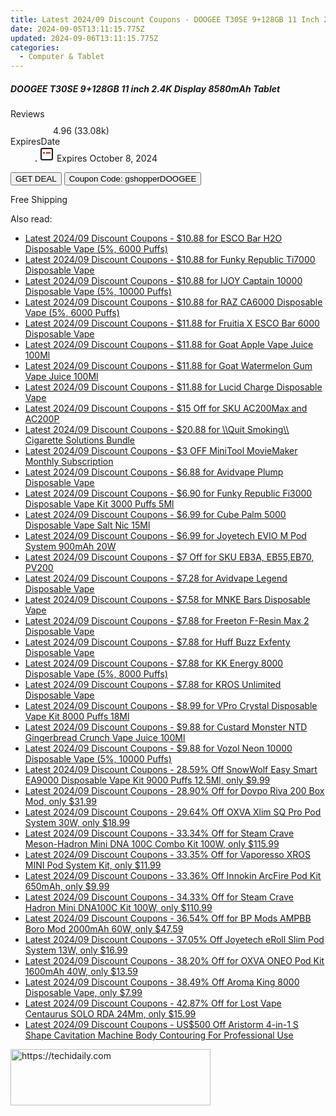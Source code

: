 ```yaml
---
title: Latest 2024/09 Discount Coupons - DOOGEE T30SE 9+128GB 11 Inch 2.4K Display 8580mAh Tablet
date: 2024-09-05T13:11:15.775Z
updated: 2024-09-06T13:11:15.775Z
categories:
  - Computer & Tablet
---
```



<div class="max-w-4xl mx-auto grid grid-cols-1 lg:max-w-5xl lg:gap-x-20 lg:grid-cols-2">
  <div class="relative p-3 col-start-1 row-start-1 flex flex-col-reverse rounded-lg bg-gradient-to-t from-black/75 via-black/0 sm:bg-none sm:row-start-2 sm:p-0 lg:row-start-1">
    <h5 class="mt-1 text-lg font-semibold text-white sm:text-slate-900 md:text-2xl dark:sm:text-white">DOOGEE T30SE 9+128GB 11 inch 2.4K Display 8580mAh Tablet</h5>
  </div>
  
  <div class="col-start-1 col-end-3 row-start-1 grid gap-4 sm:mb-6 sm:grid-cols-4 lg:col-start-2 lg:row-span-6 lg:row-end-6 lg:mb-0 lg:gap-6">
    
  </div>
  <dl class="row-start-2 mt-4 flex items-center text-xs font-medium sm:row-start-3 sm:mt-1 md:mt-2.5 lg:row-start-2">
    <dt class="sr-only">Reviews</dt>
    <dd class="flex items-center text-indigo-600 dark:text-indigo-400">
      <svg width="24" height="24" fill="none" aria-hidden="true" class="mr-1 stroke-current dark:stroke-indigo-500">
        <path d="m12 5 2 5h5l-4 4 2.103 5L12 16l-5.103 3L9 14l-4-4h5l2-5Z" stroke-width="2" stroke-linecap="round" stroke-linejoin="round" />
      </svg>
      <span>4.96 <span class="font-normal text-slate-400">(33.08k)</span></span>
    </dd>
    <dt class="sr-only">ExpiresDate</dt>
    <dd class="flex items-center">
      <svg width="2" height="2" aria-hidden="true" fill="currentColor" class="mx-3 text-slate-300">
        <circle cx="1" cy="1" r="1" />
      </svg>
      <svg width="24" height="24" viewBox="0 0 24 24" fill="none" stroke="currentColor" stroke-width="2">
        <rect x="3" y="3" width="18" height="18" rx="2" fill="#fff" />
        <path d="M6 10L18 10" stroke="red" stroke-width="2" fill="none" />
        <path d="M10 6L10 18" stroke="#fff" stroke-width="2" fill="none" />
      </svg>
      Expires October 8, 2024    </dd>
  </dl>
  <div class="col-start-1 row-start-3 mt-4 self-center sm:col-start-2 sm:row-span-2 sm:row-start-2 sm:mt-0 lg:col-start-1 lg:row-start-3 lg:row-end-4 lg:mt-6">
    <button type="button" onClick="javascript:window.open(decodeURIComponent('https%3A%2F%2Fwww.shareasale.com%2Fu.cfm%3Fd%3D1117951%26m%3D97331%26u%3D4338022'), '_blank');void(0);" class="rounded-lg bg-red-600 px-3 py-2 text-sm font-medium leading-6 text-white">GET DEAL</button>
    <button type="button" onClick="javascript:window.open(decodeURIComponent('https%3A%2F%2Fwww.shareasale.com%2Fu.cfm%3Fd%3D1117951%26m%3D97331%26u%3D4338022'), '_blank');void(0);" class="border-dashed border-2 border-indigo-600 bg-green-100 text-sm leading-6 font-medium py-2 px-3 rounded-lg">Coupon Code: gshopperDOOGEE</button>
  </div>
  <p class="col-start-1 mt-4 text-sm leading-6 sm:col-span-2 lg:col-span-1 lg:row-start-4 lg:mt-6 dark:text-slate-400">
    Free Shipping 
  </p>
</div>
<span class="atpl-alsoreadstyle">Also read:</span>
<div><ul>
<li><a href="https://coupons.techidaily.com/coupon-1081578-share-59344-sale/"><u>Latest 2024/09 Discount Coupons - $10.88 for ESCO Bar H2O Disposable Vape (5%, 6000 Puffs)</u></a></li>
<li><a href="https://coupons.techidaily.com/coupon-1083760-share-59344-sale/"><u>Latest 2024/09 Discount Coupons - $10.88 for Funky Republic Ti7000 Disposable Vape</u></a></li>
<li><a href="https://coupons.techidaily.com/coupon-1084491-share-59344-sale/"><u>Latest 2024/09 Discount Coupons - $10.88 for IJOY Captain 10000 Disposable Vape (5%, 10000 Puffs)</u></a></li>
<li><a href="https://coupons.techidaily.com/coupon-1083758-share-59344-sale/"><u>Latest 2024/09 Discount Coupons - $10.88 for RAZ CA6000 Disposable Vape (5%, 6000 Puffs)</u></a></li>
<li><a href="https://coupons.techidaily.com/coupon-1083528-share-59344-sale/"><u>Latest 2024/09 Discount Coupons - $11.88 for Fruitia X ESCO Bar 6000 Disposable Vape</u></a></li>
<li><a href="https://coupons.techidaily.com/coupon-1082237-share-59344-sale/"><u>Latest 2024/09 Discount Coupons - $11.88 for Goat Apple Vape Juice 100Ml</u></a></li>
<li><a href="https://coupons.techidaily.com/coupon-1082233-share-59344-sale/"><u>Latest 2024/09 Discount Coupons - $11.88 for Goat Watermelon Gum Vape Juice 100Ml</u></a></li>
<li><a href="https://coupons.techidaily.com/coupon-1083761-share-59344-sale/"><u>Latest 2024/09 Discount Coupons - $11.88 for Lucid Charge Disposable Vape</u></a></li>
<li><a href="https://coupons.techidaily.com/coupon-1046561-share-109567-sale/"><u>Latest 2024/09 Discount Coupons - $15 Off for SKU AC200Max and AC200P</u></a></li>
<li><a href="https://coupons.techidaily.com/coupon-1083762-share-59344-sale/"><u>Latest 2024/09 Discount Coupons - $20.88 for \\Quit Smoking\\ Cigarette Solutions Bundle</u></a></li>
<li><a href="https://coupons.techidaily.com/coupon-1005300-share-115521-sale/"><u>Latest 2024/09 Discount Coupons - $3 OFF MiniTool MovieMaker Monthly Subscription</u></a></li>
<li><a href="https://coupons.techidaily.com/coupon-1083526-share-59344-sale/"><u>Latest 2024/09 Discount Coupons - $6.88 for Avidvape Plump Disposable Vape</u></a></li>
<li><a href="https://coupons.techidaily.com/coupon-1046291-share-90958-sale/"><u>Latest 2024/09 Discount Coupons - $6.90 for Funky Republic Fi3000 Disposable Vape Kit 3000 Puffs 5Ml</u></a></li>
<li><a href="https://coupons.techidaily.com/coupon-1083258-share-90958-sale/"><u>Latest 2024/09 Discount Coupons - $6.99 for Cube Palm 5000 Disposable Vape Salt Nic 15Ml</u></a></li>
<li><a href="https://coupons.techidaily.com/coupon-1081711-share-90958-sale/"><u>Latest 2024/09 Discount Coupons - $6.99 for Joyetech EVIO M Pod System 900mAh 20W</u></a></li>
<li><a href="https://coupons.techidaily.com/coupon-1046560-share-109567-sale/"><u>Latest 2024/09 Discount Coupons - $7 Off for SKU EB3A, EB55,EB70, PV200</u></a></li>
<li><a href="https://coupons.techidaily.com/coupon-1083529-share-59344-sale/"><u>Latest 2024/09 Discount Coupons - $7.28 for Avidvape Legend Disposable Vape</u></a></li>
<li><a href="https://coupons.techidaily.com/coupon-1083527-share-59344-sale/"><u>Latest 2024/09 Discount Coupons - $7.58 for MNKE Bars Disposable Vape</u></a></li>
<li><a href="https://coupons.techidaily.com/coupon-1081572-share-59344-sale/"><u>Latest 2024/09 Discount Coupons - $7.88 for Freeton F-Resin Max 2 Disposable Vape</u></a></li>
<li><a href="https://coupons.techidaily.com/coupon-1083530-share-59344-sale/"><u>Latest 2024/09 Discount Coupons - $7.88 for Huff Buzz Exfenty Disposable Vape</u></a></li>
<li><a href="https://coupons.techidaily.com/coupon-1083766-share-59344-sale/"><u>Latest 2024/09 Discount Coupons - $7.88 for KK Energy 8000 Disposable Vape (5%, 8000 Puffs)</u></a></li>
<li><a href="https://coupons.techidaily.com/coupon-1083757-share-59344-sale/"><u>Latest 2024/09 Discount Coupons - $7.88 for KROS Unlimited Disposable Vape</u></a></li>
<li><a href="https://coupons.techidaily.com/coupon-1051305-share-90958-sale/"><u>Latest 2024/09 Discount Coupons - $8.99 for VPro Crystal Disposable Vape Kit 8000 Puffs 18Ml</u></a></li>
<li><a href="https://coupons.techidaily.com/coupon-1082231-share-59344-sale/"><u>Latest 2024/09 Discount Coupons - $9.88 for Custard Monster NTD Gingerbread Crunch Vape Juice 100Ml</u></a></li>
<li><a href="https://coupons.techidaily.com/coupon-1082226-share-59344-sale/"><u>Latest 2024/09 Discount Coupons - $9.88 for Vozol Neon 10000 Disposable Vape (5%, 10000 Puffs)</u></a></li>
<li><a href="https://coupons.techidaily.com/coupon-1056157-share-90958-sale/"><u>Latest 2024/09 Discount Coupons - 28.59% Off SnowWolf Easy Smart EA9000 Disposable Vape Kit 9000 Puffs 12.5Ml, only $9.99</u></a></li>
<li><a href="https://coupons.techidaily.com/coupon-854798-share-90958-sale/"><u>Latest 2024/09 Discount Coupons - 28.90% Off for Dovpo Riva 200 Box Mod, only $31.99</u></a></li>
<li><a href="https://coupons.techidaily.com/coupon-1064892-share-90958-sale/"><u>Latest 2024/09 Discount Coupons - 29.64% Off OXVA Xlim SQ Pro Pod System 30W, only $18.99</u></a></li>
<li><a href="https://coupons.techidaily.com/coupon-986499-share-90958-sale/"><u>Latest 2024/09 Discount Coupons - 33.34% Off for Steam Crave Meson-Hadron Mini DNA 100C Combo Kit 100W, only $115.99</u></a></li>
<li><a href="https://coupons.techidaily.com/coupon-823580-share-90958-sale/"><u>Latest 2024/09 Discount Coupons - 33.35% Off for Vaporesso XROS MINI Pod System Kit, only $11.99</u></a></li>
<li><a href="https://coupons.techidaily.com/coupon-1053374-share-90958-sale/"><u>Latest 2024/09 Discount Coupons - 33.36% Off Innokin ArcFire Pod Kit 650mAh, only $9.99</u></a></li>
<li><a href="https://coupons.techidaily.com/coupon-875518-share-90958-sale/"><u>Latest 2024/09 Discount Coupons - 34.33% Off for Steam Crave Hadron Mini DNA100C Kit 100W, only $110.99</u></a></li>
<li><a href="https://coupons.techidaily.com/coupon-1042015-share-90958-sale/"><u>Latest 2024/09 Discount Coupons - 36.54% Off for BP Mods AMPBB Boro Mod 2000mAh 60W, only $47.59</u></a></li>
<li><a href="https://coupons.techidaily.com/coupon-1068822-share-90958-sale/"><u>Latest 2024/09 Discount Coupons - 37.05% Off Joyetech eRoll Slim Pod System 13W, only $16.99</u></a></li>
<li><a href="https://coupons.techidaily.com/coupon-1051290-share-90958-sale/"><u>Latest 2024/09 Discount Coupons - 38.20% Off for OXVA ONEO Pod Kit 1600mAh 40W, only $13.59</u></a></li>
<li><a href="https://coupons.techidaily.com/coupon-1072465-share-90958-sale/"><u>Latest 2024/09 Discount Coupons - 38.49% Off Aroma King 8000 Disposable Vape, only $7.99</u></a></li>
<li><a href="https://coupons.techidaily.com/coupon-880263-share-90958-sale/"><u>Latest 2024/09 Discount Coupons - 42.87% Off for Lost Vape Centaurus SOLO RDA 24Mm, only $15.99</u></a></li>
<li><a href="https://coupons.techidaily.com/coupon-1084041-share-113233-sale/"><u>Latest 2024/09 Discount Coupons - US$500 Off Aristorm 4-in-1 S Shape Cavitation Machine Body Contouring For Professional Use</u></a></li>
</ul></div>

<ins class="adsbygoogle"
      style="display:block"
      data-ad-client="ca-pub-7571918770474297"
      data-ad-slot="8358498916"
      data-ad-format="auto"
      data-full-width-responsive="true"></ins>
<!-- affiliate ads begin -->
<a href="https://aligracehair.sjv.io/c/5597632/2115917/19272" target="_top" id="2115917">
  <img src="//a.impactradius-go.com/display-ad/19272-2115917" border="0" alt="https://techidaily.com" width="320" height="90"/>
</a>
<img height="0" width="0" src="https://aligracehair.sjv.io/i/5597632/2115917/19272" style="position:absolute;visibility:hidden;" border="0" />
<!-- affiliate ads end -->